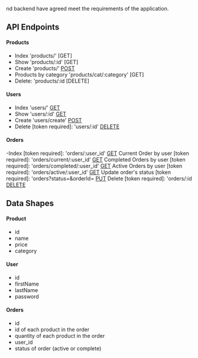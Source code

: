 nd backend have agreed meet the requirements of the application.

## API Endpoints

#### Products

- Index 'products/' [GET]
- Show 'products/:id' [GET]
- Create 'products/' [POST](token)
- Products by category 'products/cat/:category' [GET]
- Delete: 'products/:id [DELETE]

#### Users

- Index 'users/' [GET](token)
- Show 'users/:id' [GET](token)
- Create 'users/create' [POST](token)
- Delete [token required]: 'users/:id' [DELETE](token)

#### Orders

-Index [token required]: 'orders/:user_id' [GET](token)
Current Order by user [token required]: 'orders/current/:user_id' [GET](token)
Completed Orders by user [token required]: 'orders/completed/:user_id' [GET](token)
Active Orders by user [token required]: 'orders/active/:user_id' [GET](token)
Update order's status [token required]: 'orders?status=<status>&orderId=<order id> [PUT](token)
Delete [token required]: 'orders/:id [DELETE](token)

## Data Shapes

#### Product

- id
- name
- price
- category

#### User

- id
- firstName
- lastName
- password

#### Orders

- id
- id of each product in the order
- quantity of each product in the order
- user_id
- status of order (active or complete)
